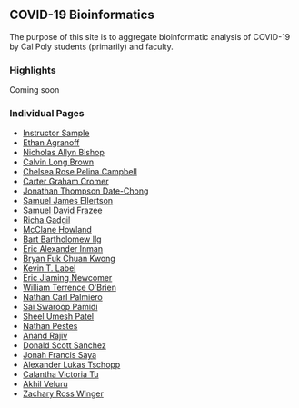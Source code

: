 ## COVID-19 Bioinformatics

The purpose of this site is to aggregate bioinformatic analysis of COVID-19 by Cal Poly students (primarily) and faculty.

### Highlights
Coming soon

### Individual Pages
* <a href="/csc-448-project/pander14/">Instructor Sample</a>
* <a href="/csc-448-project/eagranof/">Ethan Agranoff</a>
* <a href="/csc-448-project/nabishop/">Nicholas Allyn Bishop</a>
* <a href="/csc-448-project/cbrow145/">Calvin Long Brown</a>
* <a href="/csc-448-project/cpcampbe/">Chelsea Rose Pelina Campbell</a>
* <a href="/csc-448-project/ccromer/">Carter Graham Cromer</a>
* <a href="/csc-448-project/jdatecho/">Jonathan Thompson Date-Chong</a>
* <a href="/csc-448-project/sellerts/">Samuel James Ellertson</a>
* <a href="/csc-448-project/sfrazee/">Samuel David Frazee</a>
* <a href="/csc-448-project/rgadgil/">Richa Gadgil</a>
* <a href="/csc-448-project/mhowland/">McClane Howland</a>
* <a href="/csc-448-project/cilg/">Bart Bartholomew Ilg</a>
* <a href="/csc-448-project/eainman/">Eric Alexander Inman</a>
* <a href="/csc-448-project/bfkwong/">Bryan Fuk Chuan Kwong</a>
* <a href="/csc-448-project/klabel/">Kevin T. Label</a>
* <a href="/csc-448-project/enewcome/">Eric Jiaming Newcomer</a>
* <a href="/csc-448-project/wiobrien/">William Terrence O'Brien</a>
* <a href="/csc-448-project/ncpalmie/">Nathan Carl Palmiero</a>
* <a href="/csc-448-project/pamidi/">Sai Swaroop Pamidi</a>
* <a href="/csc-448-project/spate136/">Sheel Umesh Patel</a>
* <a href="/csc-448-project/npestes/">Nathan Pestes</a>
* <a href="/csc-448-project/arajiv/">Anand Rajiv</a>
* <a href="/csc-448-project/dsanch65/">Donald Scott Sanchez</a>
* <a href="/csc-448-project/jsaya/">Jonah Francis Saya</a>
* <a href="/csc-448-project/altschop/">Alexander Lukas Tschopp</a>
* <a href="/csc-448-project/cvtu/">Calantha Victoria Tu</a>
* <a href="/csc-448-project/aveluru/">Akhil Veluru</a>
* <a href="/csc-448-project/zwinger/">Zachary Ross Winger</a>
